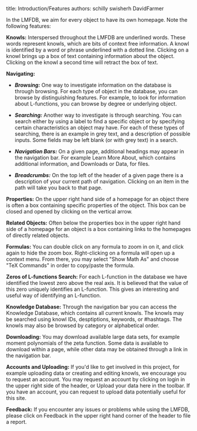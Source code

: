 title: Introduction/Features
authors:
    schilly
    swisherh
    DavidFarmer

In the LMFDB, we aim for every object to have its own homepage.  Note
the following features:

**Knowls:**  Interspersed throughout the LMFDB are underlined words.
These words represent knowls, which are bits of context free
information.  A knowl is identified by a word or phrase underlined
with a dotted line.  Clicking on a <a knowl="lmfdb/doc.knowl">knowl</a> brings up a box of text containing information about the object.
Clicking on the knowl a second time will retract the box of text.

**Navigating:**

- ***Browsing:*** One way to investigate information on the database is
through browsing.  For each type of object in the database, you can
browse by distinguishing features.  For example, to look for
information about L-functions, you can browse by <a knowl="lmfdb/lfunction.degree">degree</a> or <a knowl="lmfdb/lfunction.underlying_object">underlying object</a>.

- ***Searching:***  Another way to investigate is through searching.  You
can search either by using a label to find a specific object or by
specifying certain characteristics an object may have.  For each of
these types of searching, there is an example in grey text, and a
description of possible inputs.  Some fields may be left blank (or
with grey text) in a search.

- ***Navigation Bars:*** On a given page, additional headings may appear in
the navigation bar.  For example Learn More About, which contains additional
information, and Downloads or Data, for files.

- ***Breadcrumbs:***  On the top left of the header of a given page there is
a description of your current path of navigation.  Clicking on an item
in the path will take you back to that page.

**Properties:**  On the upper right hand side of a homepage for an object
there is often a box containing specific properties of the object.
This box can be closed and opened by clicking on the vertical arrow.

**Related Objects:**  Often below the properties box in the upper right hand side of a homepage for an object is a box containing links to the homepages of directly related objects.

**Formulas:** You can double click on any formula to zoom in on it, and click
again to hide the zoom box.  Right-clicking on a formula will open up a context menu. From there, you may select "Show Math As" and choose "TeX Commands" in order to copy/paste the formula.

**Zeros of L-functions Search:**  For each L-function in the database we
have identified the lowest zero above the real axis.  It is believed
that the value of this zero uniquely identifies an L-function.  This
gives an interesting and useful way of identifying an L-function.

**Knowledge Database:**  Through the navigation bar you can access the Knowledge Database, which contains all current knowls.  The knowls may be searched using knowl IDs, desptiptions, keywords, or #hashtags.  The knowls may also be browsed by category or alphabetical order.

**Downloading:**  You may download available large data sets, for example moment polynomials of the zeta function.  Some data is available to download within a page,
while other data may be obtained through a link in the navigation bar. 

**Accounts and Uploading:**  If you'd like to get involved in this project, for example uploading data or creating and editing knowls, we encourage you to request an account.  You may request an account by clicking on login in the upper right side of the header, or Upload your data here in the toolbar.  If you have an account, you can request to upload data potentially useful for this site.

**Feedback:**  If you encounter any issues or problems while using the LMFDB, please click on Feedback in the upper right hand corner of the header to file a report.
